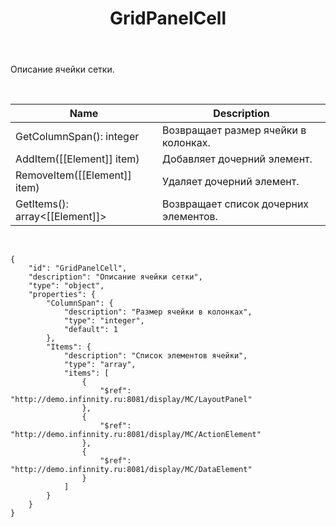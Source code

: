 ﻿---
layout: default
title: GridPanelCell
position: 
categories: 
tags: 
---

Описание ячейки сетки.

 

|Name|Description|
|----|-----------|
|GetColumnSpan(): integer|Возвращает размер ячейки в колонках.|
|AddItem([[Element]] item)|Добавляет дочерний элемент.|
|RemoveItem([[Element]] item)|Удаляет дочерний элемент.|
|GetItems(): array<[[Element]]>|Возвращает список дочерних элементов.|

  

```
{
	"id": "GridPanelCell",
	"description": "Описание ячейки сетки",
	"type": "object",
	"properties": {
		"ColumnSpan": {
			"description": "Размер ячейки в колонках",
			"type": "integer",
			"default": 1
		},
		"Items": {
			"description": "Список элементов ячейки",
			"type": "array",
			"items": [
				{
					"$ref": "http://demo.infinnity.ru:8081/display/MC/LayoutPanel"
				},
				{
					"$ref": "http://demo.infinnity.ru:8081/display/MC/ActionElement"
				},
				{
					"$ref": "http://demo.infinnity.ru:8081/display/MC/DataElement"
				}
			]
		}
	}
}
```

 

 


